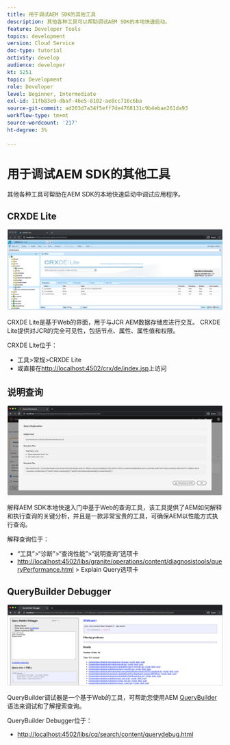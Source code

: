 ```yaml
---
title: 用于调试AEM SDK的其他工具
description: 其他各种工具可以帮助调试AEM SDK的本地快速启动。
feature: Developer Tools
topics: development
version: Cloud Service
doc-type: tutorial
activity: develop
audience: developer
kt: 5251
topic: Development
role: Developer
level: Beginner, Intermediate
exl-id: 11fb83e9-dbaf-46e5-8102-ae8cc716c6ba
source-git-commit: ad203d7a34f5eff7de4768131c9b4ebae261da93
workflow-type: tm+mt
source-wordcount: '217'
ht-degree: 3%

---
```


# 用于调试AEM SDK的其他工具

其他各种工具可帮助在AEM SDK的本地快速启动中调试应用程序。

## CRXDE Lite

![CRXDE Lite](./assets/other-tools/crxde-lite.png)

CRXDE Lite是基于Web的界面，用于与JCR AEM数据存储库进行交互。 CRXDE Lite提供对JCR的完全可见性，包括节点、属性、属性值和权限。

CRXDE Lite位于：

+ 工具>常规>CRXDE Lite
+ 或直接在[http://localhost:4502/crx/de/index.jsp](http://localhost:4502/crx/de/index.jsp)上访问

## 说明查询

![说明查询](./assets/other-tools/explain-query.png)

解释AEM SDK本地快速入门中基于Web的查询工具，该工具提供了AEM如何解释和执行查询的关键分析，并且是一款非常宝贵的工具，可确保AEM以性能方式执行查询。

解释查询位于：

+ “工具”>“诊断”>“查询性能”>“说明查询”选项卡
+ [http://localhost:4502/libs/granite/operations/content/diagnosistools/queryPerformance.html](http://localhost:4502/libs/granite/operations/content/diagnosistools/queryPerformance.html)  > Explain Query选项卡

## QueryBuilder Debugger

![QueryBuilder Debugger](./assets/other-tools/query-debugger.png)

QueryBuilder调试器是一个基于Web的工具，可帮助您使用AEM [QueryBuilder](https://experienceleague.adobe.com/docs/experience-manager-65/developing/platform/query-builder/querybuilder-api.html)语法来调试和了解搜索查询。

QueryBuilder Debugger位于：

+ [http://localhost:4502/libs/cq/search/content/querydebug.html](http://localhost:4502/libs/cq/search/content/querydebug.html)
